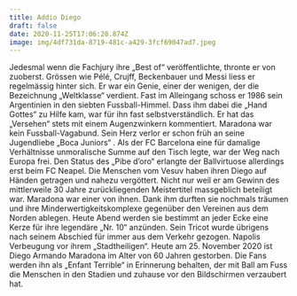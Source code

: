 ```yaml
---
title: Addio Diego
draft: false
date: 2020-11-25T17:06:28.874Z
image: img/4df731da-8719-481c-a429-3fcf69047ad7.jpeg
---
```

Jedesmal wenn die Fachjury ihre „Best of“ veröffentlichte, thronte er von zuoberst. Grössen wie Pélé, Crujff, Beckenbauer und Messi liess er regelmässig hinter sich. Er war ein Genie, einer der wenigen, der die Bezeichnung  „Weltklasse“ verdient. Fast im Alleingang schoss er 1986 sein Argentinien in den siebten  Fussball-Himmel. Dass ihm dabei die „Hand Gottes“ zu Hilfe kam, war für ihn fast selbstverständlich. Er hat das „Versehen“ stets mit einem Augenzwinkern kommentiert. Maradona war kein Fussball-Vagabund. Sein Herz verlor er schon früh an seine Jugendliebe „Boca Juniors“ . Als der FC Barcelona eine für damalige Verhältnisse unmoralische Summe auf den Tisch legte, war der Weg nach Europa frei. Den Status des „Pibe d’oro“ erlangte der Ballvirtuose allerdings erst beim FC Neapel. Die Menschen vom Vesuv haben ihren Diego auf Händen getragen und nahezu vergöttert. Nicht nur weil er am Gewinn des mittlerweile 30 Jahre zurückliegenden Meistertitel massgeblich beteiligt war. Maradona war einer von ihnen. Dank ihm durften sie nochmals träumen und ihre Minderwertigkeitskomplexe gegenüber den Vereinen aus dem Norden ablegen. Heute Abend werden sie bestimmt an jeder Ecke eine Kerze für ihre legendäre „Nr. 10“ anzünden. Sein Tricot wurde übrigens nach seinem Abschied für immer aus dem Verkehr gezogen. Napolis Verbeugung vor ihrem „Stadtheiligen“.  Heute am 25. November 2020 ist Diego Armando Maradona im Alter von 60 Jahren gestorben. Die Fans werden ihn als „Enfant Terrible“ in Erinnerung behalten, der mit  Ball am Fuss die Menschen in den Stadien und zuhause vor den Bildschirmen verzaubert hat.